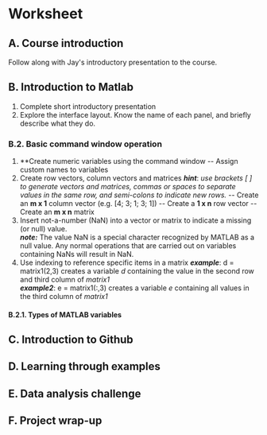 # Worksheet

## A. Course introduction
Follow along with Jay's introductory presentation to the course.

## B. Introduction to Matlab
1. Complete short introductory presentation
2. Explore the interface layout. Know the name of each panel, and briefly describe what they do.
### B.2. Basic command window operation
1. **Create numeric variables using the command window
-- Assign custom names to variables
2. Create row vectors, column vectors and matrices
 ***hint***: *use brackets [ ] to generate vectors and matrices, commas or spaces to separate values in the same row, and  semi-colons to indicate new rows.*
-- Create an **m x 1** column vector (e.g. [4; 3; 1; 3; 1])
-- Create a **1 x n** row vector
-- Create an **m x n** matrix
3. Insert not-a-number (NaN) into a vector or matrix to indicate a missing (or null) value.  
***note:*** The value NaN is a special character recognized by MATLAB as a null value. Any normal operations that are carried out on variables containing NaNs will result in NaN.
4.  Use indexing to reference specific items in a matrix
***example***: d = matrix1(2,3) creates a variable *d* containing the value in the second row and third column of *matrix1*  
***example2***: e = matrix1(:,3) creates a variable *e* containing all values in the third column of *matrix1*


#### B.2.1. Types of MATLAB variables

 

## C. Introduction to Github

## D. Learning through examples

## E. Data analysis challenge

## F. Project wrap-up